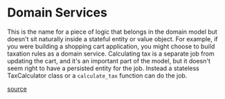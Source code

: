 # Domain Services

This is the name for a piece of logic that belongs in the domain model but doesn't sit naturally inside a stateful 
entity or value object. For example, if you were building a shopping cart application, you might choose to build
taxation rules as a domain service. Calculating tax is a separate job from updating the cart, and it's an important
part of the model, but it doesn't seem right to have a persisted entity for the job. Instead a stateless TaxCalculator
class or a `calculate_tax` function can do the job.

<a href="https://www.cosmicpython.com/book/preface.html">source</a>
